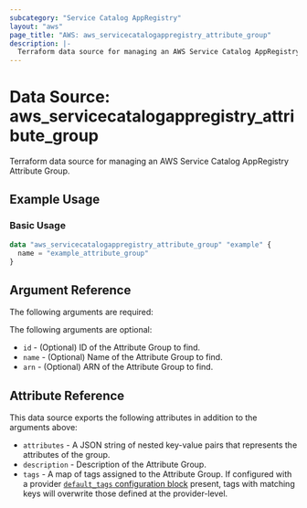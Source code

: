 ```yaml
---
subcategory: "Service Catalog AppRegistry"
layout: "aws"
page_title: "AWS: aws_servicecatalogappregistry_attribute_group"
description: |-
  Terraform data source for managing an AWS Service Catalog AppRegistry Attribute Group.
---
```


# Data Source: aws_servicecatalogappregistry_attribute_group

Terraform data source for managing an AWS Service Catalog AppRegistry Attribute Group.

## Example Usage

### Basic Usage

```terraform
data "aws_servicecatalogappregistry_attribute_group" "example" {
  name = "example_attribute_group"
}
```

## Argument Reference

The following arguments are required:

The following arguments are optional:

* `id`   - (Optional) ID of the Attribute Group to find.
* `name` - (Optional) Name of the Attribute Group to find.
* `arn` - (Optional) ARN of the Attribute Group to find.

## Attribute Reference

This data source exports the following attributes in addition to the arguments above:

* `attributes` - A JSON string of nested key-value pairs that represents the attributes of the group.
* `description` - Description of the Attribute Group.
* `tags` - A map of tags assigned to the Attribute Group. If configured with a provider [`default_tags` configuration block](https://registry.terraform.io/providers/hashicorp/aws/latest/docs#default_tags-configuration-block) present, tags with matching keys will overwrite those defined at the provider-level.
